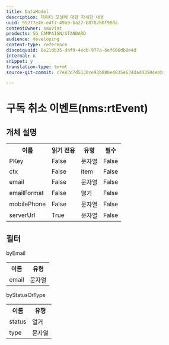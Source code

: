 ```yaml
---
title: DataModel
description: 데이터 모델에 대한 자세한 내용
uuid: 99277e46-e4f7-49a9-ba27-b878780f90da
contentOwner: sauviat
products: SG_CAMPAIGN/STANDARD
audience: developing
content-type: reference
discoiquuid: 6e21db35-daf9-4edb-977a-6ef606db0e4d
internal: n
snippet: y
translation-type: tm+mt
source-git-commit: c7e83d7d5130ce93b880e4835e634dad03504ebb

---
```



# 구독 취소 이벤트(nms:rtEvent)

## 개체 설명

<table>
               <tr>
                  <th>이름</th>
                  <th>읽기 전용</th>
                  <th>유형</th>
                  <th>필수</th>
               </tr>
               <tr>
                  <td>PKey</td>
                  <td>False</td>
                  <td>문자열</td>
                  <td>False</td>
               </tr>
               <tr>
                  <td>ctx</td>
                  <td>False</td>
                  <td>item</td>
                  <td>False</td>
               </tr>
               <tr>
                  <td>email</td>
                  <td>False</td>
                  <td>문자열</td>
                  <td>False</td>
               </tr>
               <tr>
                  <td>emailFormat</td>
                  <td>False</td>
                  <td>열거</td>
                  <td>False</td>
               </tr>
               <tr>
                  <td>mobilePhone</td>
                  <td>False</td>
                  <td>문자열</td>
                  <td>False</td>
               </tr>
               <tr>
                  <td>serverUrl</td>
                  <td>True</td>
                  <td>문자열</td>
                  <td>False</td>
               </tr>
            </table>

## 필터

byEmail

<table>
    <tr>
    <th>이름</th>
    <th>유형</th>
    </tr>
    <tr>
    <td>email</td>
    <td>문자열</td>
    </tr>
</table>

byStatusOrType

<table>
        <tr>
        <th>이름</th>
        <th>유형</th>
        </tr>
        <tr>
        <td>status</td>
        <td>열거</td>
        </tr>
        <tr>
        <td>type</td>
        <td>문자열</td>
        </tr>
    </table>